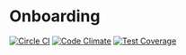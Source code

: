 # Onboarding

[![Circle CI](https://circleci.com/gh/jacobdam/onboarding.svg?style=svg)](https://circleci.com/gh/jacobdam/onboarding)
[![Code Climate](https://codeclimate.com/github/jacobdam/onboarding/badges/gpa.svg)](https://codeclimate.com/github/jacobdam/onboarding)
[![Test Coverage](https://codeclimate.com/github/jacobdam/onboarding/badges/coverage.svg)](https://codeclimate.com/github/jacobdam/onboarding/coverage)
